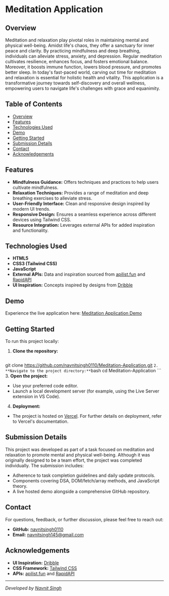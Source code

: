 # Meditation Application

## Overview
Meditation and relaxation play pivotal roles in maintaining mental and physical well-being. Amidst life's chaos, they offer a sanctuary for inner peace and clarity. By practicing mindfulness and deep breathing, individuals can alleviate stress, anxiety, and depression. Regular meditation cultivates resilience, enhances focus, and fosters emotional balance. Moreover, it boosts immune function, lowers blood pressure, and promotes better sleep. In today's fast-paced world, carving out time for meditation and relaxation is essential for holistic health and vitality. This application is a transformative journey towards self-discovery and overall wellness, empowering users to navigate life's challenges with grace and equanimity.

## Table of Contents
- [Overview](#overview)
- [Features](#features)
- [Technologies Used](#technologies-used)
- [Demo](#demo)
- [Getting Started](#getting-started)
- [Submission Details](#submission-details)
- [Contact](#contact)
- [Acknowledgements](#acknowledgements)

## Features
- **Mindfulness Guidance:** Offers techniques and practices to help users cultivate mindfulness.
- **Relaxation Techniques:** Provides a range of meditation and deep breathing exercises to alleviate stress.
- **User-Friendly Interface:** Clean and responsive design inspired by modern UI trends.
- **Responsive Design:** Ensures a seamless experience across different devices using Tailwind CSS.
- **Resource Integration:** Leverages external APIs for added inspiration and functionality.

## Technologies Used
- **HTML5**
- **CSS3 (Tailwind CSS)**
- **JavaScript**
- **External APIs:** Data and inspiration sourced from [apilist.fun](https://apilist.fun/) and [RapidAPI](https://rapidapi.com/)
- **UI Inspiration:** Concepts inspired by designs from [Dribble](https://dribbble.com/)

## Demo
Experience the live application here: [Meditation Application Demo](https://meditation-application-bay.vercel.app/)

## Getting Started

To run this project locally:

1. **Clone the repository:**
    ```bash
git clone https://github.com/navnitsingh0110/Meditation-Application.git
    ```
2. **Navigate to the project directory:**
    ```bash
cd Meditation-Application
    ```
3. **Open the project:**
  - Use your preferred code editor.
  - Launch a local development server (for example, using the Live Server extension in VS Code).

4. **Deployment:**
  - The project is hosted on [Vercel](https://vercel.com/). For further details on deployment, refer to Vercel's documentation.

## Submission Details
This project was developed as part of a task focused on meditation and relaxation to promote mental and physical well-being. Although it was originally designed to be a team effort, the project was completed individually. The submission includes:
- Adherence to task completion guidelines and daily update protocols.
- Components covering DSA, DOM/fetch/array methods, and JavaScript theory.
- A live hosted demo alongside a comprehensive GitHub repository.

## Contact
For questions, feedback, or further discussion, please feel free to reach out:

- **GitHub:** [navnitsingh0110](https://github.com/navnitsingh0110)
- **Email:** [navnitsingh145@gmail.com](mailto:navnitsingh145@gmail.com)

## Acknowledgements
- **UI Inspiration:** [Dribble](https://dribbble.com/)
- **CSS Framework:** [Tailwind CSS](https://tailwindcss.com/)
- **APIs:** [apilist.fun](https://apilist.fun/) and [RapidAPI](https://rapidapi.com/)

---

*Developed by [Navnit Singh](https://github.com/navnitsingh0110)*
